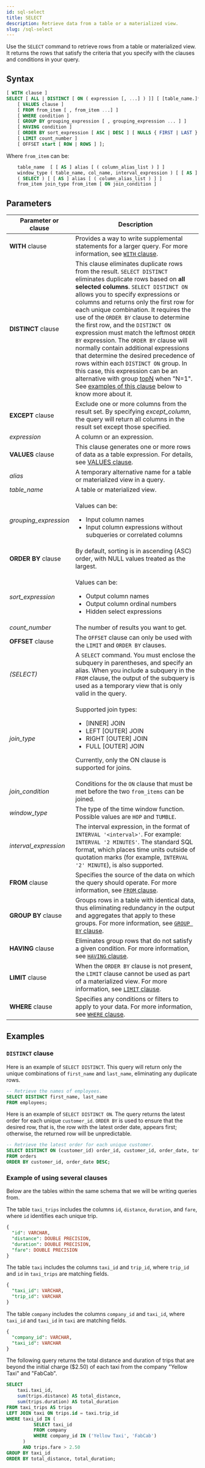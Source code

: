 ```yaml
---
id: sql-select
title: SELECT
description: Retrieve data from a table or a materialized view.
slug: /sql-select
---
```

<head>
  <link rel="canonical" href="https://docs.risingwave.com/docs/current/sql-select/" />
</head>

Use the `SELECT` command to retrieve rows from a table or materialized view. It returns the rows that satisfy the criteria that you specify with the clauses and conditions in your query.

## Syntax

```sql
[ WITH clause ]
SELECT [ ALL | DISTINCT [ ON ( expression [, ...] ) ]] [ [table_name.]* [ EXCEPT ( [table_name.]except_column, ... ] ) ] | expression [ AS output_name ] [ , expression [ AS output_name ] ... ] ]
    [ VALUES clause ]
    [ FROM from_item [ , from_item ...] ]
    [ WHERE condition ]
    [ GROUP BY grouping_expression [ , grouping_expression ... ] ]
    [ HAVING condition ]
    [ ORDER BY sort_expression [ ASC | DESC ] [ NULLS { FIRST | LAST } ] [ , ... ] ]
    [ LIMIT count_number ]
    [ OFFSET start [ ROW | ROWS ] ];
```

Where `from_item` can be:

```sql
    table_name  [ [ AS ] alias [ ( column_alias_list ) ] ]
    window_type ( table_name, col_name, interval_expression ) [ [ AS ] alias [ ( column_alias_list ) ] ]
    ( SELECT ) [ [ AS ] alias [ ( column_alias_list ) ] ]
    from_item join_type from_item [ ON join_condition ]
```

## Parameters

|Parameter or clause        | Description           |
|---------------------------|-----------------------|
|**WITH** clause           | Provides a way to write supplemental statements for a larger query. For more information, see [`WITH` clause](/sql/query-syntax/query-syntax-with-clause.md). |
|**DISTINCT** clause|This clause eliminates duplicate rows from the result. `SELECT DISTINCT` eliminates duplicate rows based on **all selected columns**. `SELECT DISTINCT ON` allows you to specify expressions or columns and returns only the first row for each unique combination. It requires the use of the `ORDER BY` clause to determine the first row, and the `DISTINCT ON` expression must match the leftmost `ORDER BY` expression. The `ORDER BY` clause will normally contain additional expressions that determine the desired precedence of rows within each `DISTINCT ON` group. In this case, this expression can be an alternative with group [topN](/sql/syntax/sql-pattern-topn.md) when "N=1". See [examples of this clause](#distinct-clause) below to know more about it.|
|**EXCEPT** clause|Exclude one or more columns from the result set. By specifying *except_column*, the query will return all columns in the result set except those specified.|
|*expression*               |A column or an expression.|
|**VALUES** clause          | This clause generates one or more rows of data as a table expression. For details, see [VALUES clause](/sql/query-syntax/query-syntax-values-clause.md).|
|*alias*                    |A temporary alternative name for a table or materialized view in a query.|
|*table_name*                    |A table or materialized view.|
|*grouping_expression*      |<p>Values can be:</p><ul><li>Input column names</li><li>Input column expressions without subqueries or correlated columns</li></ul>|
|**ORDER BY** clause        | By default, sorting is in ascending (ASC) order, with NULL values treated as the largest.|
|*sort_expression*          |<p>Values can be:</p><ul><li>Output column names</li><li>Output column ordinal numbers</li><li>Hidden select expressions</li></ul>|
|*count_number*                    |The number of results you want to get. |
|**OFFSET** clause          |The `OFFSET` clause can only be used with the `LIMIT` and `ORDER BY` clauses.|
|*(SELECT)*                   |A `SELECT` command. You must enclose the subquery in parentheses, and specify an alias. When you include a subquery in the `FROM` clause, the output of the subquery is used as a temporary view that is only valid in the query.|
|*join_type*                |<p>Supported join types:</p> <ul><li>[INNER] JOIN</li><li>LEFT [OUTER] JOIN</li><li>RIGHT [OUTER] JOIN</li><li>FULL [OUTER] JOIN</li></ul><p>Currently, only the ON clause is supported for joins.</p>|
|*join_condition*           |Conditions for the `ON` clause that must be met before the two `from_items` can be joined.|
|*window_type*              |The type of the time window function. Possible values are `HOP` and `TUMBLE`.|
|*interval_expression*      |The interval expression, in the format of `INTERVAL '<interval>'`. For example: `INTERVAL '2 MINUTES'`. The standard SQL format, which places time units outside of quotation marks (for example, `INTERVAL '2' MINUTE`), is also supported. |
|**FROM** clause           | Specifies the source of the data on which the query should operate. For more information, see [`FROM` clause](/sql/query-syntax/query-syntax-from-clause.md). |
|**GROUP BY** clause           | Groups rows in a table with identical data, thus eliminating redundancy in the output and aggregates that apply to these groups. For more information, see [`GROUP BY` clause](/sql/query-syntax/query-syntax-group-by-clause.md). |
|**HAVING** clause           | Eliminates group rows that do not satisfy a given condition. For more information, see [`HAVING` clause](/sql/query-syntax/query-syntax-having-clause.md). |
|**LIMIT** clause           | When the `ORDER BY` clause is not present, the `LIMIT` clause cannot be used as part of a materialized view. For more information, see [`LIMIT` clause](/sql/query-syntax/query-syntax-limit-clause.md).|
|**WHERE** clause           | Specifies any conditions or filters to apply to your data. For more information, see [`WHERE` clause](/sql/query-syntax/query-syntax-where-clause.md). |

## Examples

### `DISTINCT` clause

Here is an example of `SELECT DISTINCT`. This query will return only the unique combinations of `first_name` and `last_name`, eliminating any duplicate rows.

```sql
-- Retrieve the names of employees.
SELECT DISTINCT first_name, last_name
FROM employees;
```

Here is an example of `SELECT DISTINCT ON`. The query returns the latest order for each unique `customer_id`. `ORDER BY` is used to ensure that the desired row, that is, the row with the latest order date, appears first; otherwise, the returned row will be unpredictable.

```sql
-- Retrieve the latest order for each unique customer.
SELECT DISTINCT ON (customer_id) order_id, customer_id, order_date, total_amount
FROM orders
ORDER BY customer_id, order_date DESC;
```


### Example of using several clauses

Below are the tables within the same schema that we will be writing queries from.

The table `taxi_trips` includes the columns `id`, `distance`, `duration`, and `fare`, where `id` identifies each unique trip.

```sql
{
  "id": VARCHAR,
  "distance": DOUBLE PRECISION,
  "duration": DOUBLE PRECISION,
  "fare": DOUBLE PRECISION
}
```

The table `taxi` includes the columns `taxi_id` and `trip_id`, where `trip_id` and `id` in `taxi_trips` are matching fields.

```sql
{
  "taxi_id": VARCHAR,
  "trip_id": VARCHAR
}
```

The table `company` includes the columns `company_id` and `taxi_id`, where `taxi_id` and `taxi_id` in `taxi` are matching fields.

```sql
{
  "company_id": VARCHAR,
  "taxi_id": VARCHAR
}
```

The following query returns the total distance and duration of trips that are beyond the initial charge ($2.50) of each taxi from the company "Yellow Taxi" and "FabCab".

```sql
SELECT
    taxi.taxi_id,
    sum(trips.distance) AS total_distance,
    sum(trips.duration) AS total_duration
FROM taxi_trips AS trips
LEFT JOIN taxi ON trips.id = taxi.trip_id
WHERE taxi_id IN (
          SELECT taxi_id
          FROM company
          WHERE company_id IN ('Yellow Taxi', 'FabCab')
      )
      AND trips.fare > 2.50
GROUP BY taxi_id
ORDER BY total_distance, total_duration;
```
